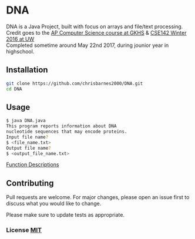 # DNA

DNA is a Java Project, built with focus on arrays and file/text processing. \
Credit goes to the [AP Computer Science course at GKHS](https://www.bethelsd.org/Page/5198) & [CSE142 Winter 2016 at UW](https://courses.cs.washington.edu/courses/cse142/16wi/homework.shtml) \
Completed sometime around May 22nd 2017, during jounior year in highschool.

## Installation

```bash
git clone https://github.com/chrisbarnes2000/DNA.git
cd DNA
```

## Usage

```zsh
$ java DNA.java 
This program reports information about DNA
nucleotide sequences that may encode proteins.
Input file name?
$ <file_name.txt>
Output file name?
$ <output_file_name.txt>
```

[Function Descriptions](https://photos.app.goo.gl/UQPY2b1iPBEy5Zhs9)

## Contributing

Pull requests are welcome. For major changes, please open an issue first to discuss what you would like to change.

Please make sure to update tests as appropriate.

### License [MIT](https://choosealicense.com/licenses/mit/)
